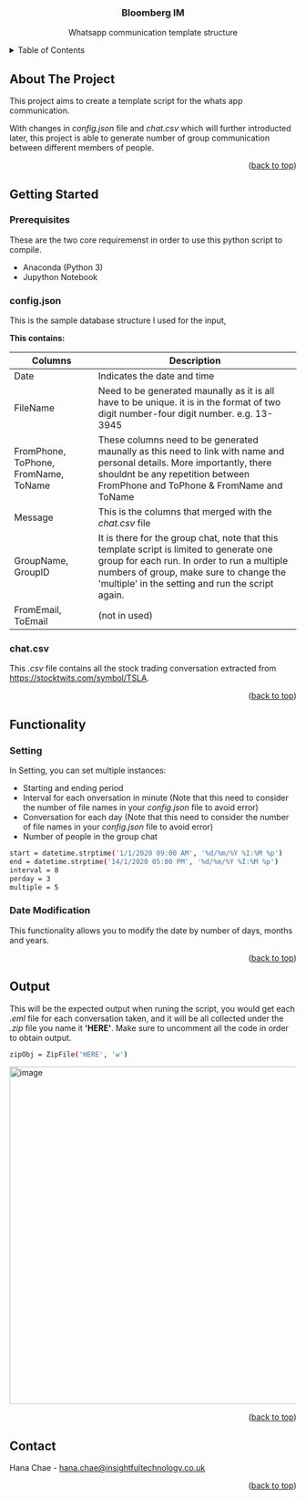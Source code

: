 <!-- Improved compatibility of back to top link: See: https://github.com/othneildrew/Best-README-Template/pull/73 -->
<a name="readme-top"></a>
<!--
*** Thanks for checking out the Best-README-Template. If you have a suggestion
*** that would make this better, please fork the repo and create a pull request
*** or simply open an issue with the tag "enhancement".
*** Don't forget to give the project a star!
*** Thanks again! Now go create something AMAZING! :D
-->



<!-- PROJECT SHIELDS -->
<!--
*** I'm using markdown "reference style" links for readability.
*** Reference links are enclosed in brackets [ ] instead of parentheses ( ).
*** See the bottom of this document for the declaration of the reference variables
*** for contributors-url, forks-url, etc. This is an optional, concise syntax you may use.
*** https://www.markdownguide.org/basic-syntax/#reference-style-links
-->



<div align="center">
  <h3 align="center">Bloomberg IM</h3>

  <p align="center">
    Whatsapp communication template structure
    <br />
  </p>
</div>



<!-- TABLE OF CONTENTS -->
<details>
  <summary>Table of Contents</summary>
  <ol>
    <li>
      <a href="#about-the-project">About The Project</a>
      <ul>
      </ul>
    </li>
    <li><a href="#getting-started">Getting Started</a></li>
    <li><a href="#functionality">Functionality</a></li>
    <li><a href="#output">Output</a></li>
    <li><a herf='#contact"'>Contact</a><li>
  </ol>
</details>



<!-- ABOUT THE PROJECT -->
## About The Project

This project aims to create a template script for the whats app communication.

With changes in _config.json_ file and _chat.csv_ which will further introducted later, this project is able to generate number of group communication between different members of people.


<p align="right">(<a href="#readme-top">back to top</a>)</p>




<!-- GETTING STARTED -->
## Getting Started

<!-- Prerequisites -->
### Prerequisites

These are the two core requiremenst in order to use this python script to compile.

* Anaconda (Python 3)
* Jupython Notebook

<!-- config.json -->
### config.json

This is the sample database structure I used for the input, 

**This contains:**


| Columns       | Description   |
| ------------- | ------------- |
| Date          | Indicates the date and time  |
| FileName      | Need to be generated maunally as it is all have to be unique. it is in the format of two digit number-four digit number. e.g. 13-3945  |
| FromPhone, ToPhone, FromName, ToName | These columns need to be generated maunally as this need to link with name and personal details. More importantly, there shouldnt be any repetition between FromPhone and ToPhone & FromName and ToName |
| Message       | This is the columns that merged with the _chat.csv_ file  |
| GroupName, GroupID  | It is there for the group chat, note that this template script is limited to generate one group for each run. In order to run a multiple numbers of group, make sure to change the 'multiple' in the setting and run the script again. |
| FromEmail, ToEmail | (not in used)  |

<!-- chat.csv -->
### chat.csv

This _.csv_ file contains all the stock trading conversation extracted from https://stocktwits.com/symbol/TSLA.

<p align="right">(<a href="#readme-top">back to top</a>)</p>


<!-- Functionality -->
## Functionality

### Setting

In Setting, you can set multiple instances:
  * Starting and ending period
  * Interval for each onversation in minute (Note that this need to consider the number of file names in your _config.json_ file to avoid error)
  * Conversation for each day (Note that this need to consider the number of file names in your _config.json_ file to avoid error)
  * Number of people in the group chat


```sh
start = datetime.strptime('1/1/2020 09:00 AM', '%d/%m/%Y %I:%M %p')
end = datetime.strptime('14/1/2020 05:00 PM', '%d/%m/%Y %I:%M %p')
interval = 8
perday = 3
multiple = 5
  ```

### Date Modification

This functionality allows you to modify the date by number of days, months and years. 


<p align="right">(<a href="#readme-top">back to top</a>)</p>



<!-- Output -->
## Output

This will be the expected output when runing the script, you would get each _.eml_ file for each conversation taken, and it will be all collected under the _.zip_ file you name it **'HERE'**. Make sure to uncomment all the code in order to obtain output.
  ```sh
  zipObj = ZipFile('HERE', 'w')
  ```

<img width="592" alt="image" src="https://user-images.githubusercontent.com/61008377/193235593-b9a68a10-44f0-4b38-a15d-3361dbf7ba27.png">


<p align="right">(<a href="#readme-top">back to top</a>)</p>


<!-- CONTACT -->
## Contact

Hana Chae - hana.chae@insightfultechnology.co.uk

<p align="right">(<a href="#readme-top">back to top</a>)</p>



